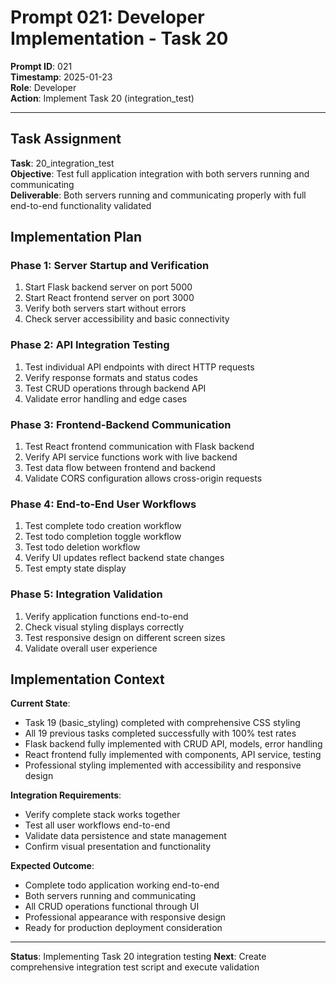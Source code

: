 # Prompt 021: Developer Implementation - Task 20

**Prompt ID**: 021  
**Timestamp**: 2025-01-23  
**Role**: Developer  
**Action**: Implement Task 20 (integration_test)

---

## Task Assignment

**Task**: 20_integration_test  
**Objective**: Test full application integration with both servers running and communicating  
**Deliverable**: Both servers running and communicating properly with full end-to-end functionality validated  

## Implementation Plan

### Phase 1: Server Startup and Verification
1. Start Flask backend server on port 5000
2. Start React frontend server on port 3000  
3. Verify both servers start without errors
4. Check server accessibility and basic connectivity

### Phase 2: API Integration Testing
1. Test individual API endpoints with direct HTTP requests
2. Verify response formats and status codes
3. Test CRUD operations through backend API
4. Validate error handling and edge cases

### Phase 3: Frontend-Backend Communication
1. Test React frontend communication with Flask backend
2. Verify API service functions work with live backend
3. Test data flow between frontend and backend
4. Validate CORS configuration allows cross-origin requests

### Phase 4: End-to-End User Workflows
1. Test complete todo creation workflow
2. Test todo completion toggle workflow  
3. Test todo deletion workflow
4. Verify UI updates reflect backend state changes
5. Test empty state display

### Phase 5: Integration Validation
1. Verify application functions end-to-end
2. Check visual styling displays correctly
3. Test responsive design on different screen sizes
4. Validate overall user experience

## Implementation Context

**Current State**: 
- Task 19 (basic_styling) completed with comprehensive CSS styling
- All 19 previous tasks completed successfully with 100% test rates
- Flask backend fully implemented with CRUD API, models, error handling
- React frontend fully implemented with components, API service, testing
- Professional styling implemented with accessibility and responsive design

**Integration Requirements**:
- Verify complete stack works together
- Test all user workflows end-to-end
- Validate data persistence and state management
- Confirm visual presentation and functionality

**Expected Outcome**: 
- Complete todo application working end-to-end
- Both servers running and communicating
- All CRUD operations functional through UI
- Professional appearance with responsive design
- Ready for production deployment consideration

---

**Status**: Implementing Task 20 integration testing
**Next**: Create comprehensive integration test script and execute validation